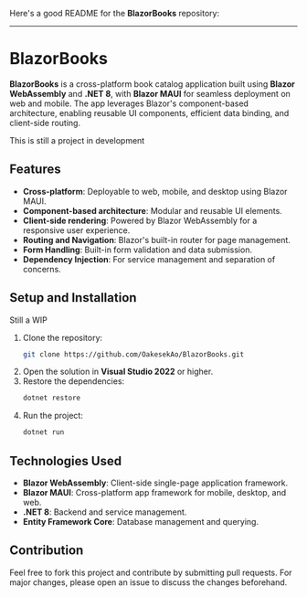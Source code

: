 Here's a good README for the **BlazorBooks** repository:

---

# BlazorBooks

**BlazorBooks** is a cross-platform book catalog application built using **Blazor WebAssembly** and **.NET 8**, with **Blazor MAUI** for seamless deployment
on web and mobile. The app leverages Blazor's component-based architecture, enabling reusable UI components, efficient data binding, and client-side routing.

This is still a project in development

## Features

- **Cross-platform**: Deployable to web, mobile, and desktop using Blazor MAUI.
- **Component-based architecture**: Modular and reusable UI elements.
- **Client-side rendering**: Powered by Blazor WebAssembly for a responsive user experience.
- **Routing and Navigation**: Blazor's built-in router for page management.
- **Form Handling**: Built-in form validation and data submission.
- **Dependency Injection**: For service management and separation of concerns.

## Setup and Installation

Still a WIP
1. Clone the repository:
   ```bash
   git clone https://github.com/OakesekAo/BlazorBooks.git
   ```
2. Open the solution in **Visual Studio 2022** or higher.
3. Restore the dependencies:
   ```bash
   dotnet restore
   ```
4. Run the project:
   ```bash
   dotnet run
   ```

## Technologies Used

- **Blazor WebAssembly**: Client-side single-page application framework.
- **Blazor MAUI**: Cross-platform app framework for mobile, desktop, and web.
- **.NET 8**: Backend and service management.
- **Entity Framework Core**: Database management and querying.

## Contribution

Feel free to fork this project and contribute by submitting pull requests. For major changes, please open an issue to discuss the changes beforehand.

